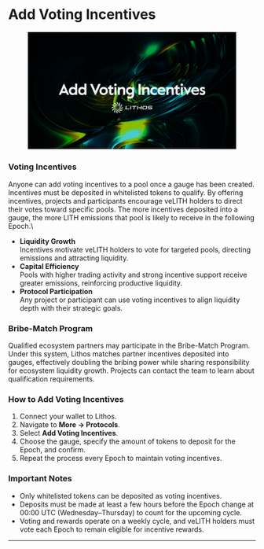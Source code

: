 # Add Voting Incentives

<figure><img src="../.gitbook/assets/11_Add Voting Incentives.png" alt=""><figcaption></figcaption></figure>

### Voting Incentives

Anyone can add voting incentives to a pool once a gauge has been created. Incentives must be deposited in whitelisted tokens to qualify. By offering incentives, projects and participants encourage veLITH holders to direct their votes toward specific pools. The more incentives deposited into a gauge, the more LITH emissions that pool is likely to receive in the following Epoch.\


* **Liquidity Growth**\
  Incentives motivate veLITH holders to vote for targeted pools, directing emissions and attracting liquidity.
* **Capital Efficiency**\
  Pools with higher trading activity and strong incentive support receive greater emissions, reinforcing productive liquidity.
* **Protocol Participation**\
  Any project or participant can use voting incentives to align liquidity depth with their strategic goals.

### Bribe-Match Program

Qualified ecosystem partners may participate in the Bribe-Match Program. Under this system, Lithos matches partner incentives deposited into gauges, effectively doubling the bribing power while sharing responsibility for ecosystem liquidity growth. Projects can contact the team to learn about qualification requirements.

### How to Add Voting Incentives

1. Connect your wallet to Lithos.
2. Navigate to **More → Protocols**.
3. Select **Add Voting Incentives**.
4. Choose the gauge, specify the amount of tokens to deposit for the Epoch, and confirm.
5. Repeat the process every Epoch to maintain voting incentives.

### Important Notes

* Only whitelisted tokens can be deposited as voting incentives.
* Deposits must be made at least a few hours before the Epoch change at 00:00 UTC (Wednesday–Thursday) to count for the upcoming cycle.
* Voting and rewards operate on a weekly cycle, and veLITH holders must vote each Epoch to remain eligible for incentive rewards.

***
